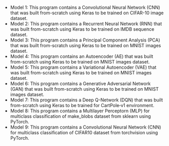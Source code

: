 - Model 1: This program contains a Convolutional Neural Network (CNN) that was built from-scratch using Keras to be trained on CIFAR-10 image dataset.
- Model 2: This program contains a Recurrent Neural Network (RNN) that was built from-scratch using Keras to be trained on IMDB sequence dataset.
- Model 3: This program contains a Principal Component Analysis (PCA) that was built from-scratch using Keras to be trained on MNIST images dataset.
- Model 4: This program contains an Autoencoder (AE) that was built from-scratch using Keras to be trained on MNIST images dataset.
- Model 5: This program contains a Variational Autoencoder (VAE) that was built from-scratch using Keras to be trained on MNIST images dataset.
- Model 6: This program contains a Generative Adversarial Network (GAN) that was built from-scratch using Keras to be trained on MNIST images dataset.
- Model 7: This program contains a Deep Q-Network (DQN) that was built from-scratch using Keras to be trained for CartPole‑v1 environment.
- Model 8: This program contains a Multilayer Perceptorn (MLP) for multiclass classification of make_blobs dataset from sklearn using PyTorch.
- Model 9: This program contains a Convolutional Neural Network (CNN) for multiclass classification of CIFAR10 dataset from torchvision using PyTorch.
